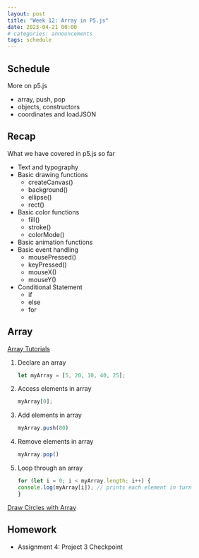 ```yaml
---
layout: post
title: "Week 12: Array in P5.js"
date: 2023-04-21 00:00
# categories: announcements
tags: schedule
---
```


## Schedule
More on p5.js
- array, push, pop
- objects, constructors
- coordinates and loadJSON

## Recap
What we have covered in p5.js so far
- Text and typography
- Basic drawing functions
    - createCanvas()
    - background()
    - ellipse()
    - rect()
- Basic color functions
    - fill()
    - stroke()
    - colorMode()
- Basic animation functions
- Basic event handling
    - mousePressed()
    - keyPressed()
    - mouseX()
    - mouseY()
- Conditional Statement
    - if
    - else
    - for

## Array

[Array Tutorials](https://editor.p5js.org/Belphe13/sketches/yLV5xJS1_)

1. Declare an array
    ```js
    let myArray = [5, 20, 10, 40, 25];
    ```
2. Access elements in array
    ```js
    myArray[0];
    ```

3. Add elements in array
    ```js
    myArray.push(80)
    ```
4. Remove elements in array
    ```js
    myArray.pop()
    ```
5. Loop through an array
    ```js
    for (let i = 0; i < myArray.length; i++) {
    console.log(myArray[i]); // prints each element in turn
    }
    ```

[Draw Circles with Array](https://editor.p5js.org/Belphe13/sketches/5E6kyEyPI)

## Homework
- Assignment 4: Project 3 Checkpoint